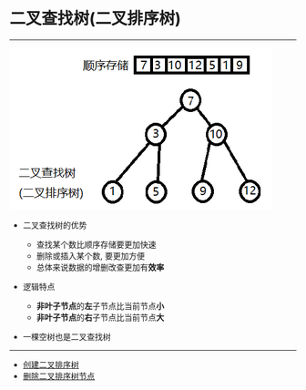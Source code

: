 # 二叉查找树(二叉排序树)

---

![二叉查找树](img/二叉查找树.png)

- 二叉查找树的优势
  - 查找某个数比顺序存储要更加快速
  - 删除或插入某个数, 要更加方便
  - 总体来说数据的增删改查更加有**效率**

- 逻辑特点
  - **非叶子节点**的**左**子节点比当前节点**小**
  - **非叶子节点**的**右**子节点比当前节点**大**
- 一棵空树也是二叉查找树

---

- [创建二叉排序树](https://github.com/voidxiao/CODE/blob/master/%E6%A0%91%E7%9A%84%E6%93%8D%E4%BD%9C/%E5%88%9B%E5%BB%BA%E4%BA%8C%E5%8F%89%E6%8E%92%E5%BA%8F%E6%A0%91.c)
- [删除二叉排序树节点](https://github.com/voidxiao/CODE/blob/master/%E6%A0%91%E7%9A%84%E6%93%8D%E4%BD%9C/%E5%88%A0%E9%99%A4%E4%BA%8C%E5%8F%89%E6%8E%92%E5%BA%8F%E6%A0%91%E8%8A%82%E7%82%B9.c)

